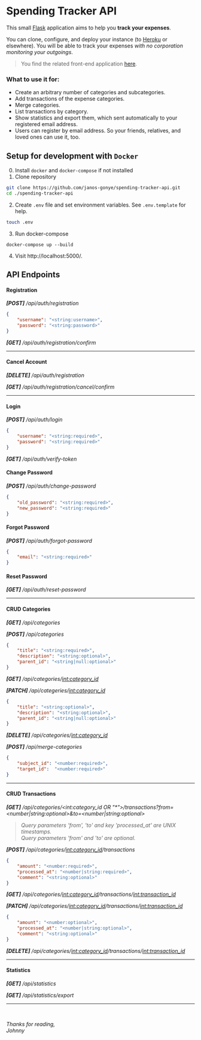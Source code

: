 # Spending Tracker API

This small [Flask](https://palletsprojects.com/p/flask/) application aims to help you **track your expenses**. 

You can clone, configure, and deploy your instance (to [Heroku](https://www.heroku.com/) or elsewhere).
You will be able to track your expenses *with no corporation monitoring your outgoings*.

> You find the related front-end application [here](https://github.com/janos-gonye/spending-tracker-cross-platform-front-end).

### What to use it for:
- Create an arbitrary number of categories and subcategories.
- Add transactions of the expense categories.
- Merge categories.
- List transactions by category.
- Show statistics and export them, which sent automatically to your registered email address.
- Users can register by email address. So your friends, relatives, and loved ones can use it, too.

## Setup for development with `Docker`

0. Install `docker` and `docker-compose` if not installed
1. Clone repository
```bash
git clone https://github.com/janos-gonye/spending-tracker-api.git
cd ./spending-tracker-api
```
2. Create `.env` file and set environment variables. See `.env.template` for help.
```bash
touch .env
```

3. Run docker-compose
```
docker-compose up --build
```
4. Visit http://localhost:5000/.

## API Endpoints

#### Registration
***[POST]** /api/auth/registration*
```json
{
	"username": "<string:username>",
	"password": "<string:password>"
}
```
***[GET]**  /api/auth/registration/confirm*

<hr>

#### Cancel Account
***[DELETE]** /api/auth/registration*

***[GET]** /api/auth/registration/cancel/confirm*

<hr>

#### Login

***[POST]** /api/auth/login*
```json
{
	"username": "<string:required>",
	"password": "<string:required>"
}
```
***[GET]** /api/auth/verify-token*

#### Change Password
***[POST]** /api/auth/change-password*
```json
{
	"old_password": "<string:required>",
	"new_password": "<string:required>"
}
```

#### Forgot Password
***[POST]** /api/auth/forgot-password*
```json
{
	"email": "<string:required>"
}
```

#### Reset Password
***[GET]** /api/auth/reset-password*

<hr>

#### CRUD Categories

***[GET]** /api/categories*

***[POST]** /api/categories*
```json
{
	"title": "<string:required>",
	"description": "<string:optional>",
	"parent_id": "<string|null:optional>"
}
```
***[GET]** /api/categories/<int:category_id>*

***[PATCH]** /api/categeries/<int:category_id>*

```json
{
	"title": "<string:optional>",
	"description": "<string:optional>",
	"parent_id": "<string|null:optional>"
}
```
***[DELETE]** /api/categories/<int:category_id>*

***[POST]** /api/merge-categories*

```json
{
	"subject_id": "<number:required>",
	"target_id":  "<number:required>"
}
```

<hr>

#### CRUD Transactions

***[GET]** /api/categories/<int:category_id  OR "\*">/transactions?from=<number|string:optional>&to=<number|string:optional>*

> *Query parameters 'from', 'to' and key 'processed_at' are UNIX timestamps.*  
> *Query parameters 'from' and 'to' are optional.*

***[POST]** /api/categories/<int:category_id>/transactions*
```json
{
    "amount": "<number:required>",
    "processed_at": "<number|string:required>",
    "comment": "<string:optional>"
}
```
***[GET]** /api/categories/<int:category_id>/transactions/<int:transaction_id>*

***[PATCH]** /api/categories/<int:category_id>/transactions/<int:transaction_id>*
```json
{
    "amount": "<number:optional>",
    "processed_at": "<number|string:optional>",
    "comment": "<string:optional>"
}
```
***[DELETE]** /api/categories/<int:category_id>/transactions/<int:transaction_id>*

<hr>

#### Statistics

***[GET]** /api/statistics*

***[GET]** /api/statistics/export*

<hr>
<br>

*Thanks for reading,*  
*Johnny*
